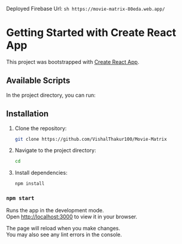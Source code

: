  Deployed Firebase Url:
	``` sh
	    https://movie-matrix-80eda.web.app/
	```
# Getting Started with Create React App

This project was bootstrapped with [Create React App](https://github.com/facebook/create-react-app).

## Available Scripts

In the project directory, you can run:

## Installation
1. Clone the repository:
	```sh
	git clone https://github.com/VishalThakur100/Movie-Matrix
	```
2. Navigate to the project directory:
	```sh
	cd 
	```
3. Install dependencies:
	```sh
	npm install
	```

### `npm start`

Runs the app in the development mode.\
Open [http://localhost:3000](http://localhost:3000) to view it in your browser.

The page will reload when you make changes.\
You may also see any lint errors in the console.


